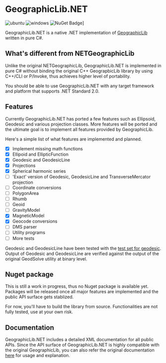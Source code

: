 # GeographicLib.NET

![ubuntu](https://github.com/noelex/GeographicLib.NET/workflows/ubuntu/badge.svg)
![windows](https://github.com/noelex/GeographicLib.NET/workflows/windows/badge.svg)
![NuGet Badge](https://buildstats.info/nuget/GeographicLib.NET?includePreReleases=true)]

GeographicLib.NET is a native .NET implementation of [GeographicLib](https://sourceforge.net/p/geographiclib) written in pure C#.

## What's different from NETGeographicLib

Unlike the original NETGeographicLib, GeographicLib.NET is implemented in pure C# without binding the original C++ GeograpbicLib library by using C++/CLI or P/Invoke, thus achieves higher level of portability.

You should be able to use GeographicLib.NET with any target framework and platform that supports .NET Standard 2.0.

## Features
Currently GeographicLib.NET has ported a few features such as Ellipsoid, Geodesic and various projection classes. More features will be ported and the ultimate goal is to implement all features provided by GeographicLib. 

Here's a simple list of what features are implemented and planned.
 - [x] Implement missing math functions
 - [x] Ellipoid and EllipticFunction
 - [x] Geodesic and GeodesicLine
 - [x] Projections
 - [x] Spherical harmonic series
 - [ ] 'Exact' version of Geodesic, GeodesicLine and TransverseMercator projection
 - [ ] Coordinate conversions
 - [ ] PolygonArea
 - [ ] Rhumb
 - [ ] Geoid
 - [ ] GravityModel
 - [x] MagneticModel
 - [x] Geocode conversions
 - [ ] DMS parser
 - [ ] Utility programs
 - [ ] More tests

Geodesic and GeodesicLine have been tested with the [test set for geodesic](https://zenodo.org/record/32156#.YCFzsFBLQ_0).
Output of Geodesic and GeodesicLine are verified against the output of the original GeodSolve utility at binary level.

## Nuget package
This is still a work in progress, thus no Nuget package is available yet. 
Packages will be released once all major features are implemented and the public API surface gets stablized.

For now, you'll have to build the library from source. Functionalities are not fully tested, use at your own risk.

## Documentation
GeographicLib.NET includes a detailed XML documentation for all public APIs.
Since the API surface of GeographicLib.NET is highly compatible with the original GeographicLib,
you can also refer the original documentation [here](https://geographiclib.sourceforge.io/html/index.html) for usage and explanation.

